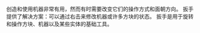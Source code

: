 <chapter name="item.wrenchItem.name"/>
<lore>
创造和使用机器非常有用，然而有时需要改变它们的操作方式和面朝方向。
扳手提供了解决方案：可以通过右击来修改机器或许多方块的状态。
</lore>
<no_lore>
扳手是用于旋转和操作方块、机器以及某些实体的基础工具。
</no_lore>
<recipes_usages stack="buildcraftcore:wrench"/>
